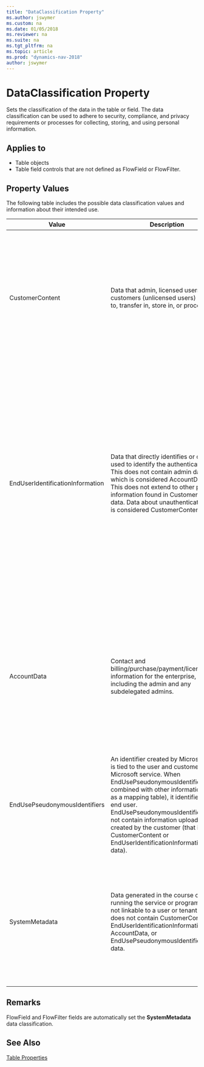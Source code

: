 ```yaml
---
title: "DataClassification Property"
ms.author: jswymer
ms.custom: na
ms.date: 01/05/2018
ms.reviewer: na
ms.suite: na
ms.tgt_pltfrm: na
ms.topic: article
ms.prod: "dynamics-nav-2018"
author: jswymer
---
```


# DataClassification Property
Sets the classification of the data in the table or field. The data classification can be used to adhere to security, compliance, and privacy requirements or processes for collecting, storing, and using personal information.  

## Applies to  

-   Table objects
-   Table field controls that are not defined as FlowField or FlowFilter.

## Property Values  
The following table includes the possible data classification values and information about their intended use.

|Value|Description| Example |
|---------------|---------------------|----|  
|CustomerContent|Data that admin, licensed users, and customers (unlicensed users) provide to, transfer in, store in, or process in.| <ul><li>Customer-owned/provided secrets (for example, passwords, certificates, encryption keys, storage keys)</li><li>Customer generated blob or structured storage data</li><li>Inferences when CustomerContent data remains</li><li>Machine learning built models with data that is private/unique to a customer (for example, tenant specific dictionaries).</li><li>Contact lists</li><li>Email body or attachments</li><li>IM or Voice communications</li><li>SharePointSite content</li></ul>|
|EndUserIdentificationInformation|Data that directly identifies or could be used to identify the authenticated user. This does not contain admin data, which is considered AccountData data. This does not extend to other personal information found in CustomerContent data. Data about unauthenticated users is considered CustomerContent data. |<ul><li>User-specific IP address (IPv4)</li><li>Interface ID (last 64 bits of IPv6 address)</li><li>User Principle Name  (joe@company.com)</li><li>Local-part of e-mail address (joe@contoso.com)</li><li>Email subject line</li><li> User name or display name, Office number, Employee ID</li><li>Address book data</li><li>Location information of a person (including latitude/longitude)</li><li>User’s machine name </li><li>Behavioral/usage data that is linkable to an individual user</li><li>Customer-created Active Directory data (for example, identities or user names of AD end-users)</li><li>Customer Global Address List (GAL) Data (for example, name, office address, phone numbers, manager/direct reports, job title, distribution group memberships). </li><li>Full browser fingerprint</li><li>E-mail attachment names and pathh information for users’ documents. </li></ul>| 
|AccountData|Contact and billing/purchase/payment/license information for the enterprise, including the admin and any subdelegated admins.|<ul><li>Customer’s provisioning information</li><li>Account configuration and billing data </li><li>Tenant administrator contact information (for example, tenant administrator’s name, address, e-mail address, phone number).  Note: Contact information for users other than the tenant admin is considered EndUserIdentificationInformation.</li><li>Information about service health of customer machines and applications, registry data, and error-tracking files.</li><li>Licensing and purchase information.  </li></ul>|  
|EndUsePseudonymousIdentifiers|An identifier created by Microsoft that is tied to the user and customer of a Microsoft service.  When EndUsePseudonymousIdentifiers is combined with other information (such as a mapping table), it identifies the end user. EndUsePseudonymousIdentifiers does not contain information uploaded or created by the customer (that is CustomerContent or EndUserIdentificationInformation data). |<ul><li>- User GUIDs or PUIDs. Other common GUIDs include: machine IDs, device IDs - Session IDs </li><li>Salted hashed EndUserIdentificationInformation data, while Microsoft retains the salt</li><li>Encrypted EEndUserIdentificationInformation data for which Microsoft retains the encryption key and can decrypt.</li></ul>|
|SystemMetadata|Data generated in the course of running the service or program that is not linkable to a user or tenant.  This does not contain CustomerContent, EndUserIdentificationInformation, AccountData, or EndUsePseudonymousIdentifiersPublic data.| <ul><li>Event logs</li><li>Access Control logs</li><li>Account information belonging to Microsoft operations personnel</li><li>Microsoft server names/server IPs</li><li>Behavioral/Usage Data</li><li>Server patching and vulnerability data</li><li>Service configuration data</li><li>Telemetry (on-prem or cloud)</li><li>SQM Data</li><li>Telecomunication region specific SHORT CODE phone numbers (for example, 911 )</li></ul>|  


## Remarks  
FlowField and FlowFilter fields are automatically set the **SystemMetadata** data classification.  
  
## See Also
[Table Properties](table-properties.md)  
